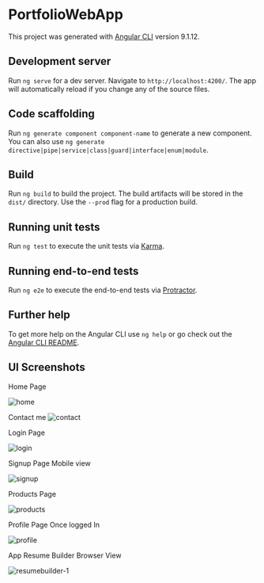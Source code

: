 # PortfolioWebApp

This project was generated with [Angular CLI](https://github.com/angular/angular-cli) version 9.1.12.

## Development server

Run `ng serve` for a dev server. Navigate to `http://localhost:4200/`. The app will automatically reload if you change any of the source files.

## Code scaffolding

Run `ng generate component component-name` to generate a new component. You can also use `ng generate directive|pipe|service|class|guard|interface|enum|module`.

## Build

Run `ng build` to build the project. The build artifacts will be stored in the `dist/` directory. Use the `--prod` flag for a production build.

## Running unit tests

Run `ng test` to execute the unit tests via [Karma](https://karma-runner.github.io).

## Running end-to-end tests

Run `ng e2e` to execute the end-to-end tests via [Protractor](http://www.protractortest.org/).

## Further help

To get more help on the Angular CLI use `ng help` or go check out the [Angular CLI README](https://github.com/angular/angular-cli/blob/master/README.md).

## UI Screenshots

Home Page

![home](https://user-images.githubusercontent.com/44350754/111123730-b3514080-8595-11eb-8f15-7b33ad8ada69.png)

Contact me 
![contact](https://user-images.githubusercontent.com/44350754/111123745-b815f480-8595-11eb-9f8e-321f606c4003.png)

Login Page

![login](https://user-images.githubusercontent.com/44350754/111123875-db40a400-8595-11eb-81a6-4caf9d08803d.png)


Signup Page Mobile view

![signup](https://user-images.githubusercontent.com/44350754/111124055-0aefac00-8596-11eb-8b8b-a024b232fe33.png)


Products Page

![products](https://user-images.githubusercontent.com/44350754/111123907-e562a280-8595-11eb-873c-60921160f9f4.png)

Profile Page Once logged In

![profile](https://user-images.githubusercontent.com/44350754/111123969-f7444580-8595-11eb-9223-7b6683c4f232.png)


App Resume Builder Browser View

![resumebuilder-1](https://user-images.githubusercontent.com/44350754/111124030-05926180-8596-11eb-91a1-dc1ad7705bf6.png)





